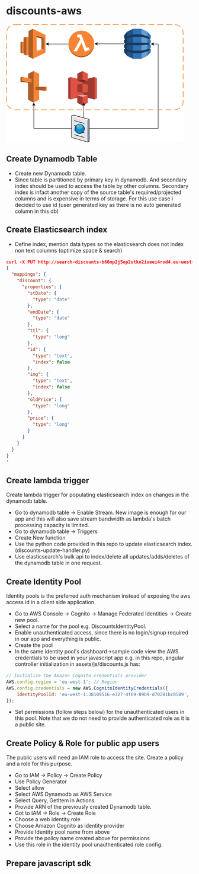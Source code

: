 # discounts-aws


![alt text](diagram.png)

## Create Dynamodb Table
* Create new Dynamodb table.
* Since table is partitioned by primary key in dynamodb. 
And secondary index should be used to access the table by other columns. Secondary index is infact another copy of the source table's required/projected columns and is expensive in terms of storage. For this use case i decided to use id (user generated key as there is no auto generated column in this db)

## Create Elasticsearch index

* Define index, mention data types so the elasticsearch does not index non text columns (optimize space & search)

```json
curl -X PUT http://search-discounts-b66mp2j5op2utko2iueei4rod4.eu-west-1.es.amazonaws.com/discounts?pretty -H "Content-Type: application/json" -d '
{
  "mappings": {
    "discount": {
      "properties": {
        "stDate": {
          "type": "date"
        },
        "endDate": {
          "type": "date"
        },
        "ttl": {
          "type": "long"
        },
        "id": {
          "type": "text",
          "index": false
        },
        "img": {
          "type": "text",
          "index": false
        },
        "oldPrice": {
          "type": "long"
        },
        "price": {
          "type": "long"
        }
      }
    }
  }
}
'
```

## Create lambda trigger
Create lambda trigger for populating elasticsearch index on changes in the dynamodb table.
* Go to dynamodb table -> Enable Stream. 
New image is enough for our app and this will also save stream bandwidth as lambda's batch processing capacity is limited.
* Go to dynamodb table -> Triggers
* Create New function
* Use the python code provided in this repo to update elasticsearch index. (discounts-update-handler.py)
* Use elasticsearch's bulk api to index/delete all updates/adds/deletes of the dynamodb table in one request. 


## Create Identity Pool
Identity pools is the preferred auth mechanism instead of exposing the aws access id in a client side application.

* Go to AWS Console -> Cognito -> Manage Federated Identities -> Create new pool.
* Select a name for the pool e.g. DiscountsIdentityPool.
* Enable unauthenticated access, since there is no login/signup required in our app and everything is public.
* Create the pool
* In the same identity pool's dashboard->sample code view the AWS credentials to be used in your javascript app e.g. in this repo, angular controller initialization in assets/js/discounts.js has:

```javascript
// Initialize the Amazon Cognito credentials provider
AWS.config.region = 'eu-west-1'; // Region
AWS.config.credentials = new AWS.CognitoIdentityCredentials({
    IdentityPoolId: 'eu-west-1:38109516-e327-4f69-89b9-d70281bc0589',
});
```

* Set permissions (follow steps below) for the unauthenticated users in this pool. Note that we do not need to provide authenticated role as it is a public site.

## Create Policy & Role for public app users
The public users will need an IAM role to access the site. Create a policy and a role for this purpose.

* Go to IAM -> Policy -> Create Policy
* Use Policy Generator
* Select allow
* Select AWS Dynamodb as AWS Service
* Select Query, GetItem in Actions
* Provide ARN of the previously created Dynamodb table.
* Got to IAM -> Role -> Create Role
* Choose a web identity role
* Choose Amazon Cognito as identity provider
* Provide Identity pool name from above
* Provide the policy name created above for permissions
* Use this role in the identity pool unauthenticated role config.

## Prepare javascript sdk
